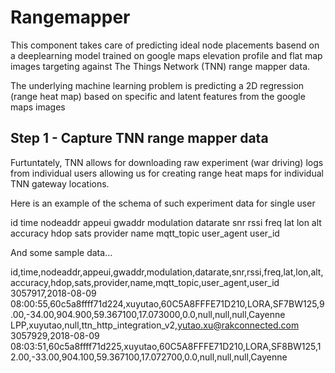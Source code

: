 # Rangemapper

This component takes care of predicting ideal node placements basend on a deeplearning model trained on google maps elevation profile and flat map images targeting against The Things Network (TNN) range mapper data.

The underlying machine learning problem is predicting a 2D regression (range heat map) based on specific and latent features from the google maps images

## Step 1 - Capture TNN range mapper data
Furtuntately, TNN allows for downloading raw experiment (war driving) logs from individual users allowing us for creating range heat maps for individual TNN gateway locations. 

Here is an example of the schema of such experiment data for single user

id
time
nodeaddr
appeui
gwaddr
modulation
datarate
snr
rssi
freq
lat
lon
alt
accuracy
hdop
sats
provider
name
mqtt_topic
user_agent
user_id

And some sample data...

id,time,nodeaddr,appeui,gwaddr,modulation,datarate,snr,rssi,freq,lat,lon,alt,accuracy,hdop,sats,provider,name,mqtt_topic,user_agent,user_id
3057917,2018-08-09 08:00:55,60c5a8ffff71d224,xuyutao,60C5A8FFFE71D210,LORA,SF7BW125,9.00,-34.00,904.900,59.367100,17.073000,0.0,null,null,null,Cayenne LPP,xuyutao,null,ttn_http_integration_v2,yutao.xu@rakconnected.com
3057929,2018-08-09 08:03:51,60c5a8ffff71d225,xuyutao,60C5A8FFFE71D210,LORA,SF8BW125,12.00,-33.00,904.100,59.367100,17.072700,0.0,null,null,null,Cayenne 
